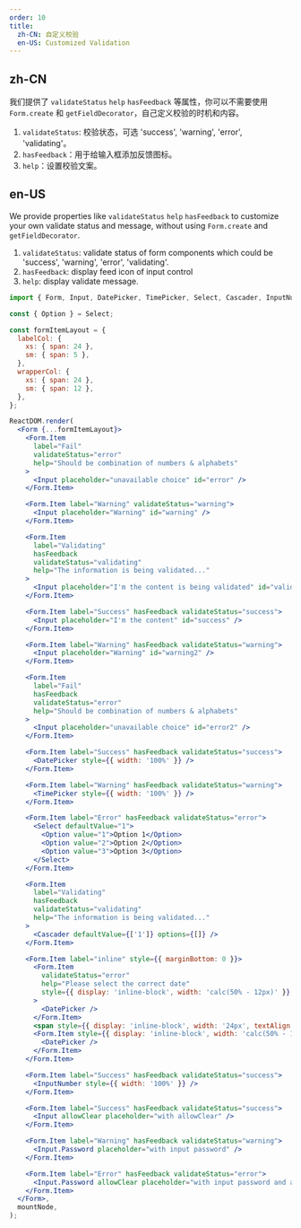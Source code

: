 ```yaml
---
order: 10
title:
  zh-CN: 自定义校验
  en-US: Customized Validation
---
```


## zh-CN

我们提供了 `validateStatus` `help` `hasFeedback` 等属性，你可以不需要使用 `Form.create` 和 `getFieldDecorator`，自己定义校验的时机和内容。

1. `validateStatus`: 校验状态，可选 'success', 'warning', 'error', 'validating'。
2. `hasFeedback`：用于给输入框添加反馈图标。
3. `help`：设置校验文案。

## en-US

We provide properties like `validateStatus` `help` `hasFeedback` to customize your own validate status and message, without using `Form.create` and `getFieldDecorator`.

1. `validateStatus`: validate status of form components which could be 'success', 'warning', 'error', 'validating'.
2. `hasFeedback`: display feed icon of input control
3. `help`: display validate message.

```jsx
import { Form, Input, DatePicker, TimePicker, Select, Cascader, InputNumber } from 'antd';

const { Option } = Select;

const formItemLayout = {
  labelCol: {
    xs: { span: 24 },
    sm: { span: 5 },
  },
  wrapperCol: {
    xs: { span: 24 },
    sm: { span: 12 },
  },
};

ReactDOM.render(
  <Form {...formItemLayout}>
    <Form.Item
      label="Fail"
      validateStatus="error"
      help="Should be combination of numbers & alphabets"
    >
      <Input placeholder="unavailable choice" id="error" />
    </Form.Item>

    <Form.Item label="Warning" validateStatus="warning">
      <Input placeholder="Warning" id="warning" />
    </Form.Item>

    <Form.Item
      label="Validating"
      hasFeedback
      validateStatus="validating"
      help="The information is being validated..."
    >
      <Input placeholder="I'm the content is being validated" id="validating" />
    </Form.Item>

    <Form.Item label="Success" hasFeedback validateStatus="success">
      <Input placeholder="I'm the content" id="success" />
    </Form.Item>

    <Form.Item label="Warning" hasFeedback validateStatus="warning">
      <Input placeholder="Warning" id="warning2" />
    </Form.Item>

    <Form.Item
      label="Fail"
      hasFeedback
      validateStatus="error"
      help="Should be combination of numbers & alphabets"
    >
      <Input placeholder="unavailable choice" id="error2" />
    </Form.Item>

    <Form.Item label="Success" hasFeedback validateStatus="success">
      <DatePicker style={{ width: '100%' }} />
    </Form.Item>

    <Form.Item label="Warning" hasFeedback validateStatus="warning">
      <TimePicker style={{ width: '100%' }} />
    </Form.Item>

    <Form.Item label="Error" hasFeedback validateStatus="error">
      <Select defaultValue="1">
        <Option value="1">Option 1</Option>
        <Option value="2">Option 2</Option>
        <Option value="3">Option 3</Option>
      </Select>
    </Form.Item>

    <Form.Item
      label="Validating"
      hasFeedback
      validateStatus="validating"
      help="The information is being validated..."
    >
      <Cascader defaultValue={['1']} options={[]} />
    </Form.Item>

    <Form.Item label="inline" style={{ marginBottom: 0 }}>
      <Form.Item
        validateStatus="error"
        help="Please select the correct date"
        style={{ display: 'inline-block', width: 'calc(50% - 12px)' }}
      >
        <DatePicker />
      </Form.Item>
      <span style={{ display: 'inline-block', width: '24px', textAlign: 'center' }}>-</span>
      <Form.Item style={{ display: 'inline-block', width: 'calc(50% - 12px)' }}>
        <DatePicker />
      </Form.Item>
    </Form.Item>

    <Form.Item label="Success" hasFeedback validateStatus="success">
      <InputNumber style={{ width: '100%' }} />
    </Form.Item>

    <Form.Item label="Success" hasFeedback validateStatus="success">
      <Input allowClear placeholder="with allowClear" />
    </Form.Item>

    <Form.Item label="Warning" hasFeedback validateStatus="warning">
      <Input.Password placeholder="with input password" />
    </Form.Item>

    <Form.Item label="Error" hasFeedback validateStatus="error">
      <Input.Password allowClear placeholder="with input password and allowClear" />
    </Form.Item>
  </Form>,
  mountNode,
);
```
